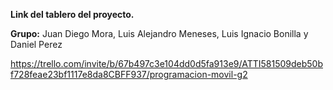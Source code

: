 **Link del tablero del proyecto.**

**Grupo:** Juan Diego Mora, Luis Alejandro Meneses, Luis Ignacio Bonilla y Daniel Perez

https://trello.com/invite/b/67b497c3e104dd0d5fa913e9/ATTI581509deb50bf728feae23bf1117e8da8CBFF937/programacion-movil-g2